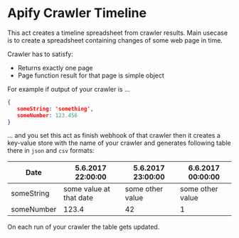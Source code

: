 # Apify Crawler Timeline

This act creates a timeline spreadsheet from crawler results. Main usecase is to create a spreadsheet containing changes of some web page in time.

Crawler has to satisfy:

* Returns exactly one page
* Page function result for that page is simple object

For example if output of your crawler is ...

```json
{
   someString: 'something',
   someNumber: 123.456
}
```

... and you set this act as finish webhook of that crawler then it creates a key-value store with the name of your crawler and generates following table there in `json` and `csv` formats:

| Date       | 5.6.2017 22:00:00       | 5.6.2017 23:00:00 | 6.6.2017 00:00:00 |
|------------|-------------------------|-------------------|-------------------|
| someString | some value at that date | some other value  | some other value  |
| someNumber | 123.4                   | 42                | 1                 |

On each run of your crawler the table gets updated. 